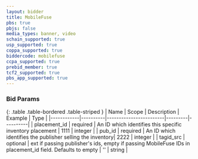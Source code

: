```yaml
---
layout: bidder
title: MobileFuse
pbs: true
pbjs: false
media_types: banner, video
schain_supported: true
usp_supported: true
coppa_supported: true
biddercode: mobilefuse
ccpa_supported: true
prebid_member: true
tcf2_supported: true
pbs_app_supported: true
---
```


### Bid Params

{: .table .table-bordered .table-striped }
| Name       | Scope    | Description            | Example | Type     |
|------------|----------|------------------------|---------|----------|
| placement_id | required | An ID which identifies this specific inventory placement | 1111 | integer |
| pub_id | required | An ID which identifies the publisher selling the inventory| 2222 | integer |
| tagid_src | optional | ext if passing publisher's ids, empty if passing MobileFuse IDs in placement_id field. Defaults to empty | '' | string |
